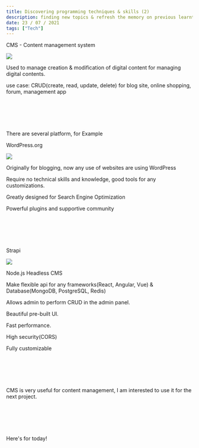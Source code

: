 ```yaml
---
title: Discovering programming techniques & skills (2)
description: finding new topics & refresh the memory on previous learnt skills
date: 23 / 07 / 2021
tags: ["Tech"]
---
```


<p>CMS - Content management system</p>
<Image layout='fill' src='/image/Blog/20210723-1640/20210723-0001.jpg'></Image><br/>
<p>Used to manage creation & modification of digital content for managing digital contents.</p>
<p>use case: CRUD(create, read, update, delete) for blog site, online shopping, forum, management app</p>
<br/><br/><br/><br/>
<p>There are several platform, for Example</p>
<p>WordPress.org</p>
<Image layout='fill' src='/image/Blog/20210723-1640/20210723-0002.png'></Image><br/>
<p>Originally for blogging, now any use of websites are using WordPress</p>
<p>Require no technical skills and knowledge, good tools for any customizations.</p>
<p>Greatly designed for Search Engine Optimization</p>
<p>Powerful plugins and supportive community</p>
<br/><br/><br/><br/>
<p>Strapi</p>
<Image layout='fill' src='/image/Blog/20210723-1640/20210723-0003.jpg'></Image><br/>
<p>Node.js Headless CMS</p>
<p>Make flexible api for any frameworks(React, Angular, Vue) & Database(MongoDB, PostgreSQL, Redis)</p>
<p>Allows admin to perform CRUD in the admin panel.</p>
<p>Beautiful pre-built UI.</p>
<p>Fast performance.</p>
<p>High security(CORS)</p>
<p>Fully customizable</p>
<br/><br/><br/><br/>
<p>CMS is very useful for content management, I am interested to use it for the next project.</p>


<br/><br/>
<br/><br/>
<p>Here's for today!</p>
